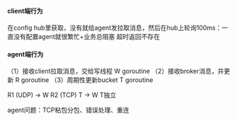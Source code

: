 #### client端行为

在config hub里获取，没有就给agent发拉取消息，然后在hub上轮询100ms：一直没有配置agent就很繁忙+业务总阻塞
超时返回不存在

#### agent端行为

（1）接收client拉取消息，交给写线程 W goroutine
（2）接收broker消息，并更新 R goroutine
（3）周期性更新bucket T goroutine

 R1 (UDP) -> W
 R2 (TCP)
 T -> W
 T独立

 agent问题：TCP粘包分包、错误处理、重连
